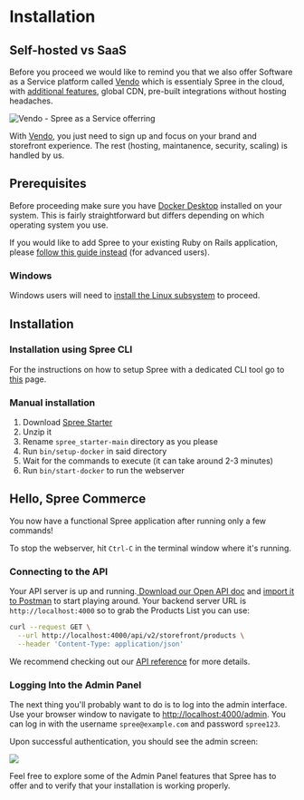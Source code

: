 # Installation

## Self-hosted vs SaaS

Before you proceed we would like to remind you that we also offer Software as a Service platform called [Vendo](https://getvendo.com/?utm\_source=spree\_docs) which is essentialy Spree in the cloud, with [additional features](https://spreecommerce.org/spree-as-a-service/), global CDN, pre-built integrations without hosting headaches.&#x20;

![Vendo - Spree as a Service offerring](https://uploads-ssl.webflow.com/6230c485f2c32ea1b0daa438/62386b96518cdcbe111f134a\_OG%20Image%20\(2\).png)

With [Vendo](https://getvendo.com/?utm\_source=spree\_docs), you just need to sign up and focus on your brand and storefront experience. The rest (hosting, maintanence, security, scaling) is handled by us.

## Prerequisites

Before proceeding make sure you have [Docker Desktop](https://docs.docker.com/get-docker/) installed on your system. This is fairly straightforward but differs depending on which operating system you use.

If you would like to add Spree to your existing Ruby on Rails application, please [follow this guide instead](../advanced/existing\_app\_tutorial.md) (for advanced users).

### Windows

Windows users will need to [install the Linux subsystem](https://docs.microsoft.com/en-us/windows/wsl/install-win10) to proceed.

## Installation

### Installation using Spree CLI

For the instructions on how to setup Spree with a dedicated CLI tool go to [this](../cli/getting-started-with-spree-cli.md) page.

### Manual installation

1. Download [Spree Starter](https://github.com/spree/spree\_starter/archive/main.zip)
2. Unzip it
3. Rename `spree_starter-main` directory as you please
4. Run `bin/setup-docker` in said directory
5. Wait for the commands to execute (it can take around 2-3 minutes)
6. Run `bin/start-docker` to run the webserver

## Hello, Spree Commerce

You now have a functional Spree application after running only a few commands!

To stop the webserver, hit `Ctrl-C` in the terminal window where it's running.&#x20;

### Connecting to the API

Your API server is up and running.[ Download our Open API doc](https://raw.githubusercontent.com/spree/spree/master/api/docs/v2/storefront/index.yaml) and [import it to Postman](https://learning.postman.com/docs/integrations/available-integrations/working-with-openAPI/) to start playing around. Your backend server URL is `http://localhost:4000` so to grab the Products List you can use:

```bash
curl --request GET \
  --url http://localhost:4000/api/v2/storefront/products \
  --header 'Content-Type: application/json'
```

We recommend checking out our [API reference](https://api.spreecommerce.org/) for more details.

### Logging Into the Admin Panel

The next thing you'll probably want to do is to log into the admin interface. Use your browser window to navigate to [http://localhost:4000/admin](http://localhost:4000/admin). You can log in with the username `spree@example.com` and password `spree123`.

Upon successful authentication, you should see the admin screen:

![](../.gitbook/assets/admin\_panel\_978-2x.jpg)

Feel free to explore some of the Admin Panel features that Spree has to offer and to verify that your installation is working properly.
